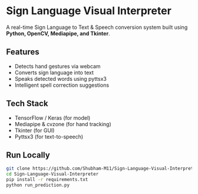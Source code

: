 # Sign Language Visual Interpreter

A real-time Sign Language to Text & Speech conversion system built using **Python, OpenCV, Mediapipe, and Tkinter**.

## Features
- Detects hand gestures via webcam
- Converts sign language into text
- Speaks detected words using pyttsx3
- Intelligent spell correction suggestions

## Tech Stack
- TensorFlow / Keras (for model)
- Mediapipe & cvzone (for hand tracking)
- Tkinter (for GUI)
- Pyttsx3 (for text-to-speech)

## Run Locally
```bash
git clone https://github.com/Shubham-M11/Sign-Language-Visual-Interpreter.git
cd Sign-Language-Visual-Interpreter
pip install -r requirements.txt
python run_prediction.py
